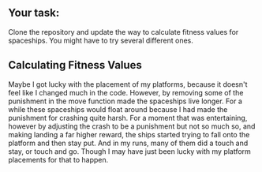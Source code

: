 ## Your task: 
Clone the repository and update the way to calculate fitness values for spaceships. 
You might have to try several different ones.

## Calculating Fitness Values

Maybe I got lucky with the placement of my platforms, because it doesn't feel 
like I changed much in the code. However, by removing some of the punishment in
the move function made the spaceships live longer. For a while these spaceships
would float around because I had made the punishment for crashing quite harsh. 
For a moment that was entertaining, however by adjusting the crash to be a punishment
but not so much so, and making landing a far higher reward, the ships started
trying to fall onto the platform and then stay put. And in my runs, many of them 
did a touch and stay, or touch and go. Though I may have just been lucky with 
my platform placements for that to happen. 
